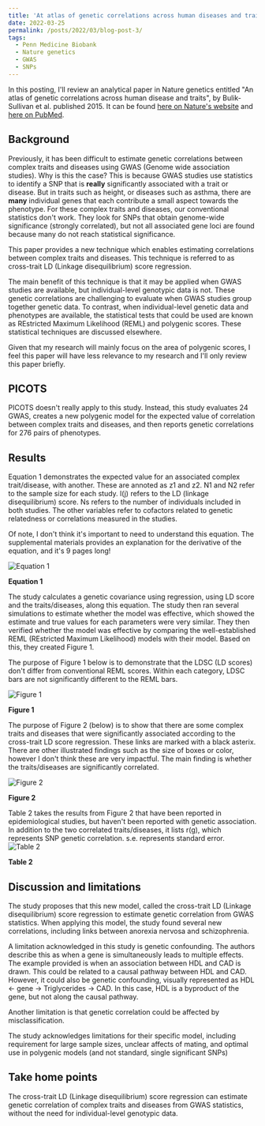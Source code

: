 ```yaml
---
title: 'At atlas of genetic correlations across human diseases and traits... A review'
date: 2022-03-25
permalink: /posts/2022/03/blog-post-3/
tags:
  - Penn Medicine Biobank
  - Nature genetics
  - GWAS
  - SNPs
---
```


In this posting, I'll review an analytical paper in Nature genetics entitled "An atlas of genetic correlations across human disease and traits", by Bulik-Sullivan et al. published 2015. It can be found [here on Nature's website](https://www.nature.com/articles/ng.3406) and [here on PubMed](https://www.ncbi.nlm.nih.gov/pmc/articles/PMC4797329/).

Background
------
Previously, it has been difficult to estimate genetic correlations between complex traits and diseases using GWAS (Genome wide association studies). Why is this the case? This is because GWAS studies use statistics to identify a SNP that is **really** significantly associated with a trait or disease. But in traits such as height, or diseases such as asthma, there are **many** individual genes that each contribute a small aspect towards the phenotype. For these complex traits and diseases, our conventional statistics don't work. They look for SNPs that obtain genome-wide significance (strongly correlated), but not all associated gene loci are found because many do not reach statistical significance.

This paper provides a new technique which enables estimating correlations between complex traits and diseases. This technique is referred to as cross-trait LD (Linkage disequilibrium) score regression.

The main benefit of this technique is that it may be applied when GWAS studies are available, but individual-level genotypic data is not. These genetic correlations are challenging to evaluate when GWAS studies group together genetic data. To contrast, when individual-level genetic data and phenotypes are available, the statistical tests that could be used are known as REstricted Maximum Likelihood (REML) and polygenic scores. These statistical techniques are discussed elsewhere.

Given that my research will mainly focus on the area of polygenic scores, I feel this paper will have less relevance to my research and I'll only review this paper briefly.

PICOTS
------
PICOTS doesn't really apply to this study. Instead, this study evaluates 24 GWAS, creates a new polygenic model for the expected value of correlation between complex traits and diseases, and then reports genetic correlations for 276 pairs of phenotypes.

Results
------
Equation 1 demonstrates the expected value for an associated complex trait/disease, with another. These are annoted as z1 and z2. N1 and N2 refer to the sample size for each study. l(j) refers to the LD (linkage disequilibrium) score. Ns refers to the number of individuals included in both studies. The other variables refer to cofactors related to genetic relatedness or correlations measured in the studies.

Of note, I don't think it's important to need to understand this equation. The supplemental materials provides an explanation for the derivative of the equation, and it's 9 pages long!

![Equation 1](https://oliver-clark.github.io/images/Screenshot_13.jpg)

**Equation 1**

The study calculates a genetic covariance using regression, using LD score and the traits/diseases, along this equation. The study then ran several simulations to estimate whether the model was effective, which showed the estimate and true values for each parameters were very similar. They then verified whether the model was effective by comparing the well-established REML (REstricted Maximum Likelihood) models with their model. Based on this, they created Figure 1.

The purpose of Figure 1 below is to demonstrate that the LDSC (LD scores) don't differ from conventional REML scores. Within each category, LDSC bars are not significantly different to the REML bars.

![Figure 1](https://oliver-clark.github.io/images/tileshop(1).jpg)

**Figure 1**

The purpose of Figure 2 (below) is to show that there are some complex traits and diseases that were significantly associated according to the cross-trait LD score regression. These links are marked with a black asterix. There are other illustrated findings such as the size of boxes or color, however I don't think these are very impactful. The main finding is whether the traits/diseases are significantly correlated.

![Figure 2](https://oliver-clark.github.io/images/tileshop.jpg)

**Figure 2**

Table 2 takes the results from Figure 2 that have been reported in epidemiological studies, but haven't been reported with genetic association. In addition to the two correlated traits/diseases, it lists r(g), which represents SNP genetic correlation. s.e. represents standard error.
![Table 2](https://oliver-clark.github.io/images/Screenshot_11.jpg)

**Table 2**

Discussion and limitations
------
The study proposes that this new model, called the cross-trait LD (Linkage disequilibrium) score regression to estimate genetic correlation from GWAS statistics. When applying this model, the study found several new correlations, including links between anorexia nervosa and schizophrenia. 

A limitation acknowledged in this study is genetic confounding. The authors describe this as when a gene is simultaneously leads to multiple effects. The example provided is when an association between HDL and CAD is drawn. This could be related to a causal pathway between HDL and CAD. However, it could also be genetic confounding, visually represented as HDL <- gene -> Triglycerides -> CAD. In this case, HDL is a byproduct of the gene, but not along the causal pathway. 

Another limitation is that genetic correlation could be affected by misclassification. 

The study acknowledges limitations for their specific model, including requirement for large sample sizes, unclear affects of mating, and optimal use in polygenic models (and not standard, single significant SNPs)

Take home points
------
The cross-trait LD (Linkage disequilibrium) score regression can estimate genetic correlation of complex traits and diseases from GWAS statistics, without the need for individual-level genotypic data.
